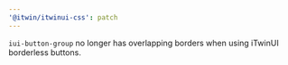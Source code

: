 ```yaml
---
'@itwin/itwinui-css': patch
---
```


`iui-button-group` no longer has overlapping borders when using iTwinUI borderless buttons.
